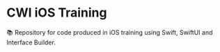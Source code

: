 # CWI iOS Training

📚 Repository for code produced in iOS training using Swift, SwiftUI and Interface Builder.